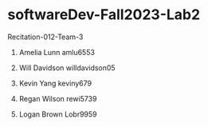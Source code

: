 # softwareDev-Fall2023-Lab2

Recitation-012-Team-3

1. Amelia Lunn amlu6553 

2. Will Davidson willdavidson05

3. Kevin Yang keviny679

4. Regan Wilson rewi5739

5. Logan Brown Lobr9959
